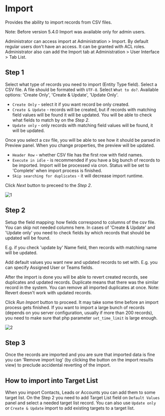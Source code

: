 # Import

Provides the ability to import records from CSV files.

Note: Before version 5.4.0 Import was available only for admin users.

Administrator can access import at Administration > Import. By default regular users don't have an access. It can be granted with ACL roles. Administrator also can add the Import tab at Administration > User Interface > Tab List. 


## Step 1

Select what type of records you need to import (Entity Type field).
Select a CSV file. A file should be formated with `UTF-8`.
Select `What to do?`. Available options: 'Create Only', 'Create & Update', 'Update Only'.

* `Create Only` - select it if you want record be only created.
* `Create & Update` - records will be created, but if records with matching field values will be found it will be updated. You will be able to check what fields to match by on the _Step 2_.
* `Update only` - only records with matching field values will be found, it will be updated.

Once you select a csv file, you will be able to see how it should be parsed in Preview panel. When you change properties, the preview will be updated. 

* `Header Row` - whether CSV file has the first row with field names.
* `Execute in idle` - is recommended if you have a big bunch of records to be imported. Import will be processed via cron. Status will be set to 'Complete' when import process is finished.
* `Skip searching for duplicates` - it will decrease import runtime. 

Click _Next_ button to preceed to the _Step 2_.

![1](https://raw.githubusercontent.com/espocrm/documentation/master/_static/images/administration/import/step-1.png)

## Step 2

Setup the field mapping: how fields correspond to columns of the csv file. You can skip not needed columns here.
In cases of 'Create & Update' and 'Update only' you need to check fields by which records that should be updated will be found. 

E.g. if you check 'update by' Name field, then records with matching name will be updated.

Add default values you want new and updated records to set with. E.g. you can specify Assigned User or Teams fields.

After the import is done you will be able to revert created records, see duplicates and updated records. Duplicate means that there was the similar record in the system. You can remove all imported duplicates at once. Note: Revert doesn't work with updated records.

Click _Run Import_ button to proceed. It may take some time before an import process gets finished. If you want to import a large bunch of records (depends on you server configuration, usually if more than 200 records), you need to make sure that php parameter `set_time_limit` is large enough.

![2](https://raw.githubusercontent.com/espocrm/documentation/master/_static/images/administration/import/step-2.png)

## Step 3

Once the records are imported and you are sure that imported data is fine you can 'Remove import log' (by clicking the button on the import results view) to preclude accidental reverting of the import. 

## How to import into Target List

When you import Contacts, Leads or Accounts you can add them to some target list. On the Step 2 you need to add Target List field on `Default Values` panel and select a needed target list record. You can also use `Update only` or `Create & Update` import to add existing targets to a target list.
